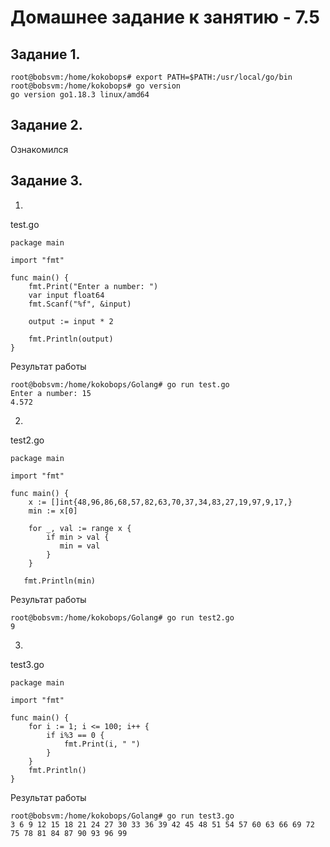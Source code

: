 # Домашнее задание к занятию - 7.5

## Задание 1.

```
root@bobsvm:/home/kokobops# export PATH=$PATH:/usr/local/go/bin
root@bobsvm:/home/kokobops# go version
go version go1.18.3 linux/amd64
```

## Задание 2.

Ознакомился

## Задание 3.

1. 

test.go

```
package main

import "fmt"

func main() {
    fmt.Print("Enter a number: ")
    var input float64
    fmt.Scanf("%f", &input)

    output := input * 2

    fmt.Println(output)    
}
```

Результат работы

```
root@bobsvm:/home/kokobops/Golang# go run test.go
Enter a number: 15
4.572
```

2.

test2.go

```
package main

import "fmt"

func main() {
    x := []int{48,96,86,68,57,82,63,70,37,34,83,27,19,97,9,17,}
    min := x[0]

    for _, val := range x {
        if min > val {
           min = val
        }
    }

   fmt.Println(min)
```

Результат работы

```
root@bobsvm:/home/kokobops/Golang# go run test2.go
9
```

3.

test3.go

```
package main

import "fmt"

func main() {
    for i := 1; i <= 100; i++ {
        if i%3 == 0 {
            fmt.Print(i, " ")
        }
    }
    fmt.Println()
}
```

Результат работы

```
root@bobsvm:/home/kokobops/Golang# go run test3.go
3 6 9 12 15 18 21 24 27 30 33 36 39 42 45 48 51 54 57 60 63 66 69 72 75 78 81 84 87 90 93 96 99
```